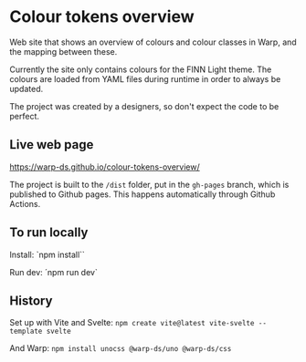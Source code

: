 # Colour tokens overview

Web site that shows an overview of colours and colour classes in Warp, and the mapping between these. 

Currently the site only contains colours for the FINN Light theme. The colours are loaded from YAML files during runtime in order to always be updated.

The project was created by a designers, so don't expect the code to be perfect. 

## Live web page
https://warp-ds.github.io/colour-tokens-overview/

The project is built to the `/dist` folder, put in the `gh-pages` branch, which is published to Github pages. 
This happens automatically through Github Actions.

## To run locally
Install:
`npm install``

Run dev:
´npm run dev`

## History
Set up with Vite and Svelte:
`npm create vite@latest vite-svelte --template svelte`

And Warp:
`npm install unocss @warp-ds/uno @warp-ds/css`
